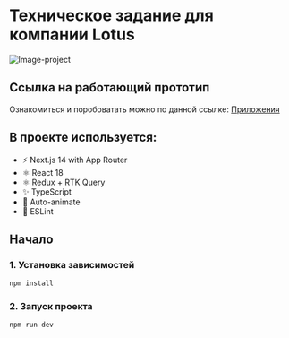 # Техническое задание для компании Lotus

![Image-project](https://github.com/{username}/{repository}/raw/{branch}/{path}/image.png)

## Ссылка на работающий прототип

Ознакомиться и поробоватать можно по данной ссылке: [Приложения](https://project-lotus-rlub.vercel.app/)

## В проекте используется:

- ⚡️ Next.js 14 with App Router
- ⚛️ React 18
- ⚛️ Redux + RTK Query
- ✨ TypeScript
- 💨 Auto-animate
- 📏 ESLint

## Начало

### 1. Установка зависимостей

```bash
npm install
```

### 2. Запуск проекта

```bash
npm run dev
```
